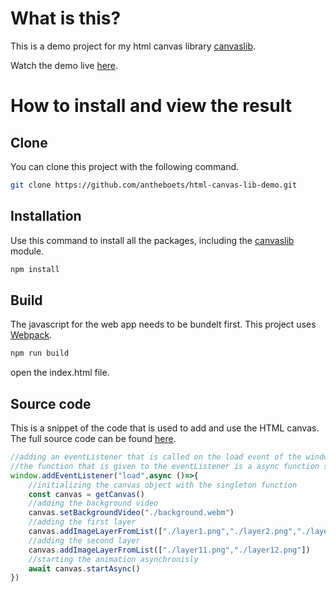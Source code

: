 # What is this?
This is a demo project for my html canvas library [canvaslib](https://github.com/antheboets/canvas-lib).
 
Watch the demo live [here]().
# How to install and view the result
## Clone
You can clone this project with the following command.
```sh
git clone https://github.com/antheboets/html-canvas-lib-demo.git
```
## Installation
Use this command to install all the packages, including the [canvaslib](https://github.com/antheboets/canvas-lib) module.
```sh
npm install
```
## Build
The javascript for the web app needs to be bundelt first. This project uses [Webpack](https://webpack.js.org/).
```sh
npm run build
```
open the index.html file.
## Source code
This is a snippet of the code that is used to add and use the HTML canvas. The full source code can be found [here](https://github.com/antheboets/html-canvas-lib-demo/blob/main/src/index.mjs).
```javascript
//adding an eventListener that is called on the load event of the window.
//the function that is given to the eventListener is a async function so we can you the await keyword later
window.addEventListener("load",async ()=>{
    //initializing the canvas object with the singleton function
    const canvas = getCanvas()
    //adding the background video
    canvas.setBackgroundVideo("./background.webm")
    //adding the first layer
    canvas.addImageLayerFromList(["./layer1.png","./layer2.png","./layer3.png"])
    //adding the second layer
    canvas.addImageLayerFromList(["./layer11.png","./layer12.png"])
    //starting the animation asynchronisly
    await canvas.startAsync()
})
```
<!--
## How it is implement the module
Install the module with npm.
```sh
npm install antheboets/canvas-lib:dev
```
After installing the module you can import it into JavaScript.
```javascript
import {getCanvas} from 'canvaslib'
```
-->